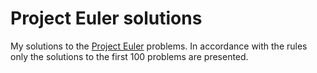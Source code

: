 # Project Euler solutions

My solutions to the [Project Euler](https://projecteuler.net/) problems.
In accordance with the rules only the solutions to the first 100 problems are presented.
